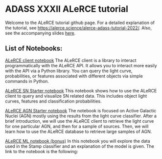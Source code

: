 # ADASS XXXII ALeRCE tutorial

Welcome to the ALeRCE tutorial github page. For a detailed explanation of the tutorial, see https://alerce.science/alerce-adass-tutorial-2022/. Also, see the accompanying slides [here](https://docs.google.com/presentation/d/1sATyMXlXBEUHwfjHzWAXpYroWF98WgkQdqM4mOG3WDk/edit?usp=sharing).

## List of Notebooks:

[ALeRCE client notebook](https://colab.research.google.com/github/alercebroker/usecases/blob/master/notebooks/ADASS_XXXII_Nov2022_tutorial/ALeRCE_Client_starter.ipynb)
The ALeRCE client is a library to interact programmatically with the ALeRCE API. It allows you to interact more easily with the API via a Python library. You can query the light curve, probabilities, or features associated with different objects via simple commands in Python.

[ALeRCE SN Starter notebook](https://colab.research.google.com/github/alercebroker/usecases/blob/master/notebooks/ALeRCE_SN_Starter.ipynb)
This notebook shows how to use the ALeRCE client to query and visualize SN related data. This includes object light curves, features and classification probabilities.

[ALeRCE AGN Starter notebook](https://colab.research.google.com/github/alercebroker/usecases/blob/master/notebooks/ADASS_XXXII_Nov2022_tutorial/ALeRCE_AGN_starter.ipynb)
The notebook is focused on Active Galactic Nuclei (AGN) mostly using the results from the light curve classifier. After a brief introduction, we will use the ALeRCE client to retrieve the light curve for one particular AGN, and then for a sample of sources. Then, we will learn how to use the ALeRCE database to retrieve large samples of AGN.

[ALeRCE ML notebook (bonus)](https://colab.research.google.com/github/alercebroker/usecases/blob/master/notebooks/ADASS_XXXII_Nov2022_tutorial/ALeRCE_ML_Stamp_Classifier.ipynb)
In this notebook you will explore the data used in the Stamp classifier and an explanation of the model is given. The link to the notebook is the following:

